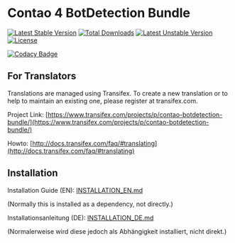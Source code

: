 # Contao 4 BotDetection Bundle
[![Latest Stable Version](https://poser.pugx.org/bugbuster/contao-botdetection-bundle/v/stable.svg)](https://packagist.org/packages/bugbuster/contao-botdetection-bundle) [![Total Downloads](https://poser.pugx.org/bugbuster/contao-botdetection-bundle/downloads.svg)](https://packagist.org/packages/bugbuster/contao-botdetection-bundle) [![Latest Unstable Version](https://poser.pugx.org/bugbuster/contao-botdetection-bundle/v/unstable.svg)](https://packagist.org/packages/bugbuster/contao-botdetection-bundle) [![License](https://poser.pugx.org/bugbuster/contao-botdetection-bundle/license.svg)](https://packagist.org/packages/bugbuster/contao-botdetection-bundle)

[![Codacy Badge](https://app.codacy.com/project/badge/Grade/90b6ab9017ee44dd818a36164419c3ce)](https://www.codacy.com/manual/BugBuster1701/contao-botdetection-bundle/dashboard?utm_source=github.com&amp;utm_medium=referral&amp;utm_content=BugBuster1701/contao-botdetection-bundle&amp;utm_campaign=Badge_Grade)


## For Translators
Translations are managed using Transifex. To create a new translation or to help to maintain an existing one, please register at transifex.com.

Project Link: [https://www.transifex.com/projects/p/contao-botdetection-bundle/](https://www.transifex.com/projects/p/contao-botdetection-bundle/)

Howto: [http://docs.transifex.com/faq/#translating](http://docs.transifex.com/faq/#translating)


## Installation

Installation Guide (EN): [INSTALLATION_EN.md](INSTALLATION_EN.md) 

(Normally this is installed as a dependency, not directly.)

Installationsanleitung (DE): [INSTALLATION_DE.md](INSTALLATION_DE.md)

(Normalerweise wird diese jedoch als Abhängigkeit installiert, nicht direkt.)